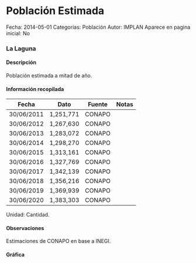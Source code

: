 Población Estimada
=====

Fecha: 2014-05-01
Categorías: Población
Autor: IMPLAN
Aparece en pagina inicial: No

### La Laguna

#### Descripción

Población estimada a mitad de año.

<!-- break -->

#### Información recopilada

<table class="table table-hover table-bordered matriz">
  <thead>
    <tr><th>Fecha</th><th>Dato</th><th>Fuente</th><th>Notas</th></tr>
  </thead>
  <tbody>
    <tr><td class="centrado">30/06/2011</td><td class="derecha">1,251,771</td><td>CONAPO</td><td></td></tr>
    <tr><td class="centrado">30/06/2012</td><td class="derecha">1,267,630</td><td>CONAPO</td><td></td></tr>
    <tr><td class="centrado">30/06/2013</td><td class="derecha">1,283,072</td><td>CONAPO</td><td></td></tr>
    <tr><td class="centrado">30/06/2014</td><td class="derecha">1,298,270</td><td>CONAPO</td><td></td></tr>
    <tr><td class="centrado">30/06/2015</td><td class="derecha">1,313,161</td><td>CONAPO</td><td></td></tr>
    <tr><td class="centrado">30/06/2016</td><td class="derecha">1,327,769</td><td>CONAPO</td><td></td></tr>
    <tr><td class="centrado">30/06/2017</td><td class="derecha">1,342,139</td><td>CONAPO</td><td></td></tr>
    <tr><td class="centrado">30/06/2018</td><td class="derecha">1,356,216</td><td>CONAPO</td><td></td></tr>
    <tr><td class="centrado">30/06/2019</td><td class="derecha">1,369,939</td><td>CONAPO</td><td></td></tr>
    <tr><td class="centrado">30/06/2020</td><td class="derecha">1,383,303</td><td>CONAPO</td><td></td></tr>
  </tbody>
</table>

Unidad: Cantidad.

#### Observaciones

Estimaciones de CONAPO en base a INEGI.

#### Gráfica

<div id="Morrisjmjfllgq" class="grafica"></div>
  <script>
  new Morris.Line({
    element: 'Morrisjmjfllgq',
    data: [
      { fecha: '2011-06-30', dato: 1251771 },
      { fecha: '2012-06-30', dato: 1267630 },
      { fecha: '2013-06-30', dato: 1283072 },
      { fecha: '2014-06-30', dato: 1298270 },
      { fecha: '2015-06-30', dato: 1313161 },
      { fecha: '2016-06-30', dato: 1327769 },
      { fecha: '2017-06-30', dato: 1342139 },
      { fecha: '2018-06-30', dato: 1356216 },
      { fecha: '2019-06-30', dato: 1369939 },
      { fecha: '2020-06-30', dato: 1383303 }
    ],
    xkey: 'fecha',
    ykeys: ['dato'],
    labels: ['Dato'],
    lineColors: ['#FF5B02'],
    xLabelFormat: function(d) {
      return d.getDate()+'/'+(d.getMonth()+1)+'/'+d.getFullYear();
    },
    dateFormat: function (ts) {
      var d = new Date(ts);
      return d.getDate() + '/' + (d.getMonth() + 1) + '/' + d.getFullYear();
    }
  });
  </script>
